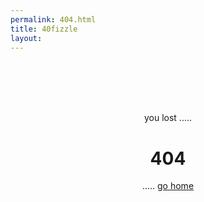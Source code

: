 ```yaml
---
permalink: 404.html
title: 40fizzle
layout: 
---
```

<BR><BR><BR><BR>
<center>
you lost
.....
<h1>404</h1>
.....
<a href="{{ site.url }}">go home</a>
</center>
